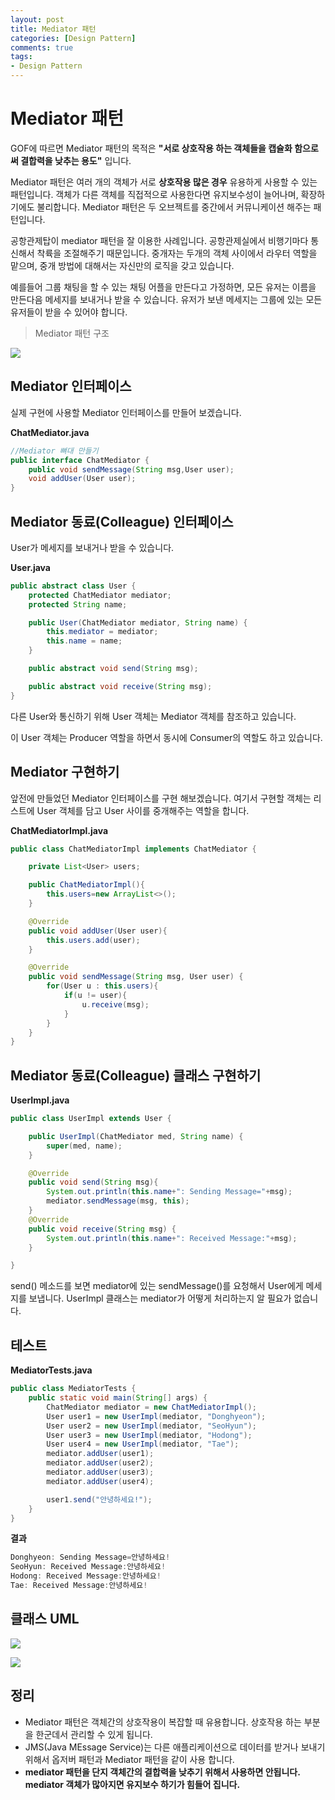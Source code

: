 ```yaml
---
layout: post
title: Mediator 패턴
categories: [Design Pattern]
comments: true 
tags:
- Design Pattern
---
```


# Mediator 패턴

GOF에 따르면 Mediator 패턴의 목적은 **"서로 상호작용 하는 객체들을 캡슐화 함으로써 결합력을 낮추는 용도"** 입니다. 

Mediator 패턴은 여러 개의 객체가 서로 **상호작용 많은 경우** 유용하게 사용할 수 있는 패턴입니다. 객체가 다른 객체를 직접적으로 사용한다면 유지보수성이 늘어나며, 확장하기에도 불리합니다. Mediator 패턴은 두 오브젝트를 중간에서 커뮤니케이션 해주는 패턴입니다.

공항관제탑이 mediator 패턴을 잘 이용한 사례입니다. 공항관제실에서 비행기마다 통신해서 착륙을 조절해주기 때문입니다. 중개자는 두개의 객체 사이에서 라우터 역할을 맡으며, 중개 방법에 대해서는 자신만의 로직을 갖고 있습니다.

예를들어 그룹 채팅을 할 수 있는 채팅 어플을 만든다고 가정하면, 모든 유저는 이름을 만든다음 메세지를 보내거나 받을 수 있습니다. 유저가 보낸 메세지는 그룹에 있는 모든 유저들이 받을 수 있어야 합니다.

> Mediator 패턴 구조

![](https://github.com/DaeAkin/java-design-pattern/blob/master/docs/Mediator%ED%8C%A8%ED%84%B4%EA%B5%AC%EC%A1%B0.png?raw=true)

## Mediator 인터페이스

실제 구현에 사용할 Mediator 인터페이스를 만들어 보겠습니다.

**ChatMediator.java**

```java
//Mediator 뼈대 만들기
public interface ChatMediator {
    public void sendMessage(String msg,User user);
    void addUser(User user);
}
```



## Mediator 동료(**Colleague**) 인터페이스

User가 메세지를 보내거나 받을 수 있습니다.

**User.java**

```java
public abstract class User {
    protected ChatMediator mediator;
    protected String name;

    public User(ChatMediator mediator, String name) {
        this.mediator = mediator;
        this.name = name;
    }

    public abstract void send(String msg);

    public abstract void receive(String msg);
}
```

다른 User와 통신하기 위해 User 객체는 Mediator 객체를 참조하고 있습니다.

이 User 객체는 Producer 역할을 하면서 동시에 Consumer의 역할도 하고 있습니다.

## Mediator 구현하기

앞전에 만들었던 Mediator 인터페이스를 구현 해보겠습니다. 여기서 구현할 객체는 리스트에 User 객체를 담고 User 사이를 중개해주는 역할을 합니다.

**ChatMediatorImpl.java**

```java
public class ChatMediatorImpl implements ChatMediator {

    private List<User> users;

    public ChatMediatorImpl(){
        this.users=new ArrayList<>();
    }

    @Override
    public void addUser(User user){
        this.users.add(user);
    }

    @Override
    public void sendMessage(String msg, User user) {
        for(User u : this.users){
            if(u != user){
                u.receive(msg);
            }
        }
    }
}
```

## Mediator 동료(Colleague) 클래스 구현하기

**UserImpl.java**

```java
public class UserImpl extends User {

    public UserImpl(ChatMediator med, String name) {
        super(med, name);
    }

    @Override
    public void send(String msg){
        System.out.println(this.name+": Sending Message="+msg);
        mediator.sendMessage(msg, this);
    }
    @Override
    public void receive(String msg) {
        System.out.println(this.name+": Received Message:"+msg);
    }

}
```

send() 메소드를 보면 mediator에 있는 sendMessage()를 요청해서 User에게 메세지를 보냅니다. UserImpl 클래스는 mediator가 어떻게 처리하는지 알 필요가 없습니다.

## 테스트

**MediatorTests.java**

```java
public class MediatorTests {
    public static void main(String[] args) {
        ChatMediator mediator = new ChatMediatorImpl();
        User user1 = new UserImpl(mediator, "Donghyeon");
        User user2 = new UserImpl(mediator, "SeoHyun");
        User user3 = new UserImpl(mediator, "Hodong");
        User user4 = new UserImpl(mediator, "Tae");
        mediator.addUser(user1);
        mediator.addUser(user2);
        mediator.addUser(user3);
        mediator.addUser(user4);

        user1.send("안녕하세요!");
    }
}
```

**결과**

```java
Donghyeon: Sending Message=안녕하세요!
SeoHyun: Received Message:안녕하세요!
Hodong: Received Message:안녕하세요!
Tae: Received Message:안녕하세요!
```



## 클래스 UML



![](https://github.com/DaeAkin/java-design-pattern/blob/master/docs/Mediator%EC%98%88%EC%A0%9CUML.png?raw=true)





![](https://github.com/DaeAkin/java-design-pattern/blob/master/docs/Mediator%EC%98%88%EC%A0%9C%EA%B5%AC%EC%A1%B0.png?raw=true)



## 정리

- Mediator 패턴은 객체간의 상호작용이 복잡할 때 유용합니다. 상호작용 하는 부분을 한군데서 관리할 수 있게 됩니다.
- JMS(Java MEssage Service)는 다른 애플리케이션으로 데이터를 받거나 보내기 위해서 옵저버 패턴과 Mediator 패턴을 같이 사용 합니다.
- **mediator 패턴을 단지 객체간의 결합력을 낮추기 위해서 사용하면 안됩니다. mediator 객체가 많아지면 유지보수 하기가 힘들어 집니다.**